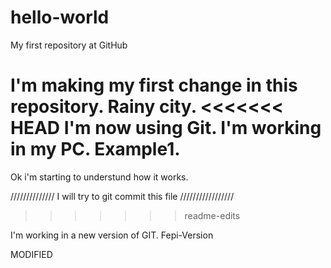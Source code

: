 # hello-world
My first repository at GitHub

I'm making my first change in this repository. Rainy city.
<<<<<<< HEAD
I'm now using Git. I'm working in my PC.
Example1.
=======

Ok i'm starting to understund how it works.

////////////// I will try to git commit this file /////////////////
>>>>>>> readme-edits

I'm working in a new version of GIT. Fepi-Version

MODIFIED